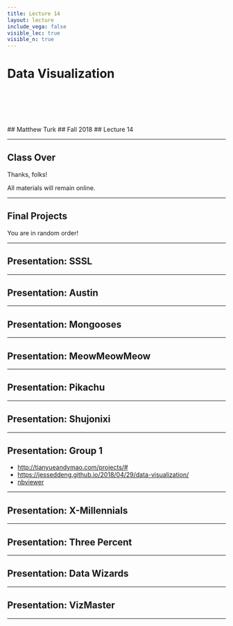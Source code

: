 ```yaml
---
title: Lecture 14
layout: lecture
include_vega: false
visible_lec: true
visible_n: true
---
```


<!-- .slide: class="titleslide" -->

# Data Visualization
<div style="height: 6.0em;"></div>
## Matthew Turk
## Fall 2018
## Lecture 14

---

## Class Over

Thanks, folks!

All materials will remain online.

---

## Final Projects

You are in random order!

---

## Presentation: SSSL

---


## Presentation: Austin

---


## Presentation: Mongooses

---


## Presentation: MeowMeowMeow

---


## Presentation: Pikachu

---


## Presentation: Shujonixi

---


## Presentation: Group 1

 * http://tianyueandymao.com/projects/#
 * https://jesseddeng.github.io/2018/04/29/data-visualization/
 * [nbviewer](http://nbviewer.jupyter.org/github/kcwells2/dataviz/blob/master/DVS%20P2%20-%20Group%201%20%282%29-Copy1%20%281%29.ipynb)


---


## Presentation: X-Millennials

---


## Presentation: Three Percent

---


## Presentation: Data Wizards

---


## Presentation: VizMaster

---


